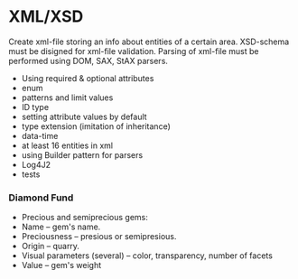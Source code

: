 # XML/XSD #

Create xml-file storing an info about  entities of a certain area. XSD-schema must be disigned for xml-file  validation. Parsing of xml-file must be performed using DOM, SAX, StAX parsers. 

* Using required & optional attributes
* enum
* patterns and limit values 
*  ID  type
* setting attribute values ​​by default
* type extension (imitation of inheritance)
*  data-time
* at least 16 entities in xml
* using Builder pattern for parsers
*  Log4J2 
* tests

### Diamond Fund ###

* Precious and semiprecious gems: 
* Name – gem's name. 
* Preciousness – presious or semipresious. 
* Origin – quarry. 
* Visual parameters (several) – color, transparency, number of facets   
* Value – gem's weight
